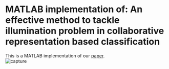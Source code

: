 # MATLAB implementation of: An effective method to tackle illumination problem in collaborative representation based classification 
This is a MATLAB implementation of our [paper](https://ieeexplore.ieee.org/document/8228228).<br/>
![capture](https://user-images.githubusercontent.com/30661597/47420957-6fdfa880-d734-11e8-84b4-a4594665a2cd.PNG)

